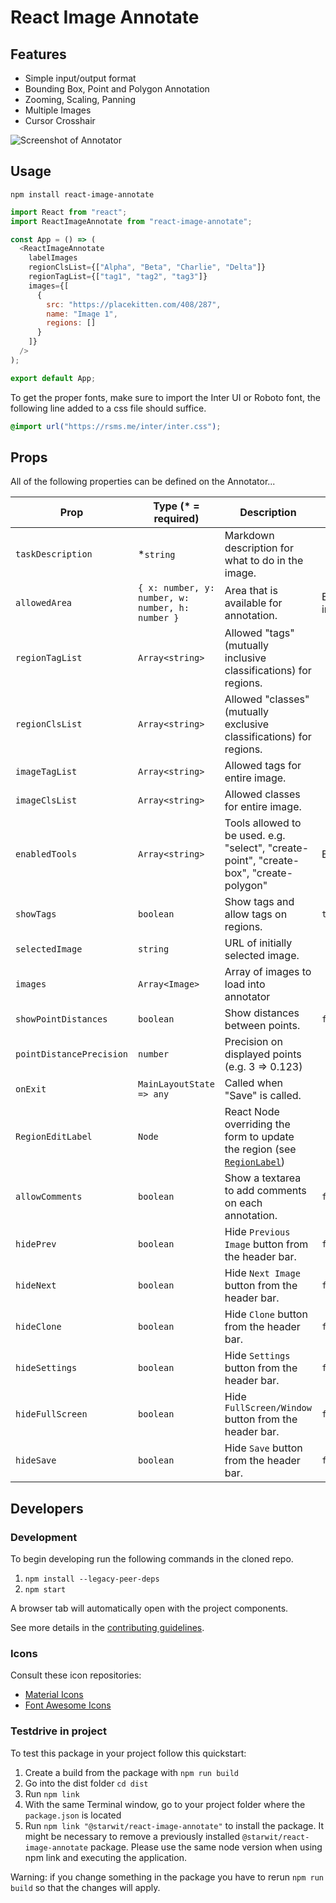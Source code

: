 # React Image Annotate

## Features

- Simple input/output format
- Bounding Box, Point and Polygon Annotation
- Zooming, Scaling, Panning
- Multiple Images
- Cursor Crosshair

![Screenshot of Annotator](https://user-images.githubusercontent.com/1910070/51199716-83c72080-18c5-11e9-837c-c3a89c8caef4.png)

## Usage

`npm install react-image-annotate`

```javascript
import React from "react";
import ReactImageAnnotate from "react-image-annotate";

const App = () => (
  <ReactImageAnnotate
    labelImages
    regionClsList={["Alpha", "Beta", "Charlie", "Delta"]}
    regionTagList={["tag1", "tag2", "tag3"]}
    images={[
      {
        src: "https://placekitten.com/408/287",
        name: "Image 1",
        regions: []
      }
    ]}
  />
);

export default App;

```

To get the proper fonts, make sure to import the Inter UI or Roboto font, the
following line added to a css file should suffice.

```css
@import url("https://rsms.me/inter/inter.css");
```

## Props

All of the following properties can be defined on the Annotator...

| Prop                     | Type (\* = required)                             | Description                                                                             | Default       |
| ------------------------ | ------------------------------------------------ | --------------------------------------------------------------------------------------- | ------------- |
| `taskDescription`        | \*`string`                                       | Markdown description for what to do in the image.                                       |               |
| `allowedArea`            | `{ x: number, y: number, w: number, h: number }` | Area that is available for annotation.                                                  | Entire image. |
| `regionTagList`          | `Array<string>`                                  | Allowed "tags" (mutually inclusive classifications) for regions.                        |               |
| `regionClsList`          | `Array<string>`                                  | Allowed "classes" (mutually exclusive classifications) for regions.                     |               |
| `imageTagList`           | `Array<string>`                                  | Allowed tags for entire image.                                                          |               |
| `imageClsList`           | `Array<string>`                                  | Allowed classes for entire image.                                                       |               |
| `enabledTools`           | `Array<string>`                                  | Tools allowed to be used. e.g. "select", "create-point", "create-box", "create-polygon" | Everything.   |
| `showTags`               | `boolean`                                        | Show tags and allow tags on regions.                                                    | `true`        |
| `selectedImage`          | `string`                                         | URL of initially selected image.                                                        |               |
| `images`                 | `Array<Image>`                                   | Array of images to load into annotator                                                  |               |
| `showPointDistances`     | `boolean`                                        | Show distances between points.                                                          | `false`       |
| `pointDistancePrecision` | `number`                                         | Precision on displayed points (e.g. 3 => 0.123)                                         |               |
| `onExit`                 | `MainLayoutState => any`                         | Called when "Save" is called.                                                           |               |
| `RegionEditLabel`        | `Node`                                           | React Node overriding the form to update the region (see [`RegionLabel`](https://github.com/waoai/react-image-annotate/blob/master/src/RegionLabel/index.js))                                                          |               |
| `allowComments`          | `boolean`                                        | Show a textarea to add comments on each annotation.                                     | `false`       |
| `hidePrev`               | `boolean`                                        | Hide `Previous Image` button from the header bar.                                       | `false`       |
| `hideNext`               | `boolean`                                        | Hide `Next Image` button from the header bar.                                           | `false`       |
| `hideClone`              | `boolean`                                        | Hide `Clone` button from the header bar.                                                | `false`       |
| `hideSettings`           | `boolean`                                        | Hide `Settings` button from the header bar.                                             | `false`       |
| `hideFullScreen`         | `boolean`                                        | Hide `FullScreen/Window` button from the header bar.                                    | `false`       |
| `hideSave`               | `boolean`                                        | Hide `Save` button from the header bar.                                                 | `false`       |

## Developers

### Development

To begin developing run the following commands in the cloned repo.

1. `npm install --legacy-peer-deps`
2. `npm start`

A browser tab will automatically open with the project components.

See more details in the [contributing guidelines](https://github.com/waoai/react-image-annotate/wiki/Setup-for-Development).

### Icons

Consult these icon repositories:

- [Material Icons](https://material.io/tools/icons/)
- [Font Awesome Icons](https://fontawesome.com/icons?d=gallery&m=free)

### Testdrive in project
To test this package in your project follow this quickstart:
1. Create a build from the package with `npm run build`
2. Go into the dist folder `cd dist`
3. Run `npm link`
4. With the same Terminal window, go to your project folder where the `package.json` is located
5. Run `npm link "@starwit/react-image-annotate"` to install the package. It might be necessary to remove a previously installed `@starwit/react-image-annotate` package. Please use the same node version when using npm link and executing the application. 

Warning: if you change something in the package you have to rerun `npm run build` so that the changes will apply.
